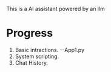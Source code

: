 This is a AI assistant powered by an llm<br>
# Progress<br>
1. Basic intractions. --App1.py<br>
2. System scripting.<br>
3. Chat History.<br>
